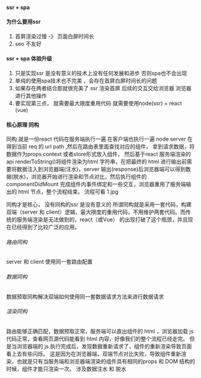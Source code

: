 #### ssr + spa 

#### 为什么要用ssr
1. 首屏渲染过慢 -》 页面白屏时间长
2. seo 不友好

#### ssr + spa 体验升级

1. 只是实现ssr 是没有意义的技术上没有任何发展和进步 否则spa也不会出现
2. 单纯的使用spa技术也不完美 ，会存在首屏白屏时间长的问题
3. 如果存在两者结合那就很完美了 ssr 渲染首屏 后续的交互交给浏览器 浏览器进行其他操作
4. 要实现第三点， 就需要最大限度重用代码 就需要使用node(ssr) + react  (vue)

#### 核心原理 同构
  同构 就是一份react 代码在服务端执行一遍 在客户端也执行一遍
 node server 在得到当前 req 的 url  path ,然后在路由表里面查找对应的组件， 拿到请求数据，将数据作为props context 或者store形式放入组件， 然后基于react 服务端渲染的api renderToString()将组件渲染为html 字符串，在把最终的 html 进行输出前需要将数据注入到浏览器端(注水)，server 输出(response)后浏览器端可以得到数据(脱水)，浏览器开始进行渲染和节点对比，然后执行组件的componentDidMount 完成组件内事件绑定和一些交互，浏览器重用了服务端输出的 html 节点，整个流程结束。
 流程可看 1.jpg

 同构才是核心， 没有同构的ssr 是没有意义的
 所谓同构就是采用一套代码，构建双端（server 和 client）逻辑，最大限度的重用代码，不用维护两套代码。而传统的服务端渲染是无法做到的，react（或Vue） 的出现打破了这个瓶颈，并且现在已经得到了比较广泛的应用。
  
###### 路由同构
 server 和 client 使用同一套路由配置
###### 数据同构
数据预取同构解决双端如何使用同一套数据请求方法来进行数据请求
###### 渲染同构
路由能够正确匹配，数据预取正常，服务端可以直出组件的 html ，浏览器加载 js 代码正常，查看网页源代码能看到 html 内容，好像我们的整个流程已经走完。
但是当浏览器端的 js 执行完成后，发现数据重新请求了，组件的重新渲染导致页面看上去有些闪烁。
这是因为在浏览器端，双端节点对比失败，导致组件重新渲染，也就是只有当服务端和浏览器端渲染的组件具有相同的props 和 DOM 结构的时候，组件才能只渲染一次。
涉及数据注水 和 脱水